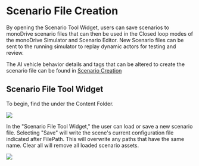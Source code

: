 # Scenario File Creation

By opening the Scenario Tool Widget, users can save scenarios to monoDrive scenario files that can then be used in the Closed loop modes of the monoDrive Simulator and Scenario Editor. New Scenario files can be sent to the running simulator to replay dynamic actors for testing and review. 

The AI vehicle behavior details and tags that can be altered to create the scenario file can be found in [Scenario Creation](../scenarios)

## Scenario File Tool Widget

To begin, find the under the Content Folder.

  <div class="img_container">
    <img class='lg_img' src="../imgs/scenario_tool_widget.png"/>
  </div>

In the "Scenario File Tool Widget," the user can load or save a new scenario file. 
Selecting "Save" will write the scene's current configuration file indicated after FilePath. This 
will overwrite any paths that have the same name. Clear all will remove all loaded 
scenario assets.


  <div class="img_container">
    <img class='lg_img' src="../imgs/scenario_tool_widget2.png"/>
  </div>